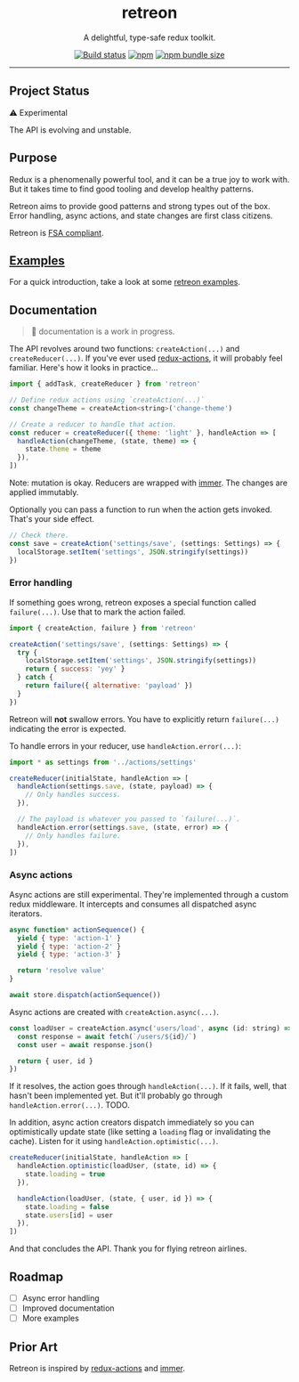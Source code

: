 <div align="center">
  <h1>retreon</h1>
  <p>A delightful, type-safe redux toolkit.</p>

  <a href="https://github.com/PsychoLlama/retreon/actions?query=workflow%3A%22Continuous+Integration%22"><img alt="Build status" src="https://img.shields.io/github/workflow/status/PsychoLlama/retreon/Continuous Integration/master" /></a>
  <a href="https://www.npmjs.com/package/retreon/"><img alt="npm" src="https://img.shields.io/npm/v/retreon" /></a>
  <a href="https://bundlephobia.com/result?p=retreon"><img alt="npm bundle size" src="https://img.shields.io/bundlephobia/minzip/retreon?color=teal" /></a>
</div>

---

## Project Status
:warning: Experimental

The API is evolving and unstable.

## Purpose
Redux is a phenomenally powerful tool, and it can be a true joy to work with. But
it takes time to find good tooling and develop healthy patterns.

Retreon aims to provide good patterns and strong types out of the box. Error
handling, async actions, and state changes are first class citizens.

Retreon is [FSA compliant](https://github.com/redux-utilities/flux-standard-action#readme).

## [Examples](https://github.com/PsychoLlama/retreon/tree/master/src/examples)
For a quick introduction, take a look at some [retreon
examples](https://github.com/PsychoLlama/retreon/tree/master/src/examples).

## Documentation
> :construction: documentation is a work in progress.

The API revolves around two functions: `createAction(...)` and
`createReducer(...)`. If you've ever used
[redux-actions](https://github.com/redux-utilities/redux-actions), it will
probably feel familiar. Here's how it looks in practice...

```js
import { addTask, createReducer } from 'retreon'

// Define redux actions using `createAction(...)`
const changeTheme = createAction<string>('change-theme')

// Create a reducer to handle that action.
const reducer = createReducer({ theme: 'light' }, handleAction => [
  handleAction(changeTheme, (state, theme) => {
    state.theme = theme
  }),
])
```

Note: mutation is okay. Reducers are wrapped with
[immer](https://github.com/immerjs/immer). The changes are applied immutably.

Optionally you can pass a function to run when the action gets invoked. That's
your side effect.

```js
// Check there.
const save = createAction('settings/save', (settings: Settings) => {
  localStorage.setItem('settings', JSON.stringify(settings))
})
```

### Error handling
If something goes wrong, retreon exposes a special function called
`failure(...)`. Use that to mark the action failed.

```js
import { createAction, failure } from 'retreon'

createAction('settings/save', (settings: Settings) => {
  try {
    localStorage.setItem('settings', JSON.stringify(settings))
    return { success: 'yey' }
  } catch {
    return failure({ alternative: 'payload' })
  }
})
```

Retreon will **not** swallow errors. You have to explicitly return
`failure(...)` indicating the error is expected.

To handle errors in your reducer, use `handleAction.error(...)`:
```js
import * as settings from '../actions/settings'

createReducer(initialState, handleAction => [
  handleAction(settings.save, (state, payload) => {
    // Only handles success.
  }),

  // The payload is whatever you passed to `failure(...)`.
  handleAction.error(settings.save, (state, error) => {
    // Only handles failure.
  }),
])
```

### Async actions
Async actions are still experimental. They're implemented through a custom
redux middleware. It intercepts and consumes all dispatched async iterators.

```js
async function* actionSequence() {
  yield { type: 'action-1' }
  yield { type: 'action-2' }
  yield { type: 'action-3' }

  return 'resolve value'
}

await store.dispatch(actionSequence())
```

Async actions are created with `createAction.async(...)`.

```js
const loadUser = createAction.async('users/load', async (id: string) => {
  const response = await fetch(`/users/${id}/`)
  const user = await response.json()

  return { user, id }
})
```

If it resolves, the action goes through `handleAction(...)`. If it fails,
well, that hasn't been implemented yet. But it'll probably go through
`handleAction.error(...)`. TODO.

In addition, async action creators dispatch immediately so you can
optimistically update state (like setting a `loading` flag or invalidating the
cache). Listen for it using `handleAction.optimistic(...)`.

```js
createReducer(initialState, handleAction => [
  handleAction.optimistic(loadUser, (state, id) => {
    state.loading = true
  }),

  handleAction(loadUser, (state, { user, id }) => {
    state.loading = false
    state.users[id] = user
  }),
])
```

And that concludes the API. Thank you for flying retreon airlines.

## Roadmap
- [ ] Async error handling
- [ ] Improved documentation
- [ ] More examples

## Prior Art
Retreon is inspired by
[redux-actions](https://github.com/redux-utilities/redux-actions) and
[immer](https://github.com/immerjs/immer).
